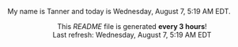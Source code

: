 My name is Tanner and today is Wednesday, August 7, 5:19 AM EDT.

<p align="center">This <i>README</i> file is generated <b>every 3 hours</b>!</br>Last refresh: Wednesday, August 7, 5:19 AM EDT<br /></p>
